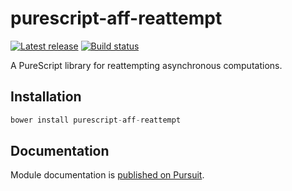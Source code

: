 # purescript-aff-reattempt

[![Latest release](http://img.shields.io/github/release/slamdata/purescript-aff-reattempt.svg)](https://github.com/slamdata/purescript-aff-reattempt/releases)
[![Build status](https://travis-ci.org/slamdata/purescript-aff-reattempt.svg?branch=master)](https://travis-ci.org/slamdata/purescript-aff-reattempt)

A PureScript library for reattempting asynchronous computations.

## Installation

``` purescript
bower install purescript-aff-reattempt
```

## Documentation

Module documentation is [published on Pursuit](http://pursuit.purescript.org/packages/purescript-aff-reattempt).
